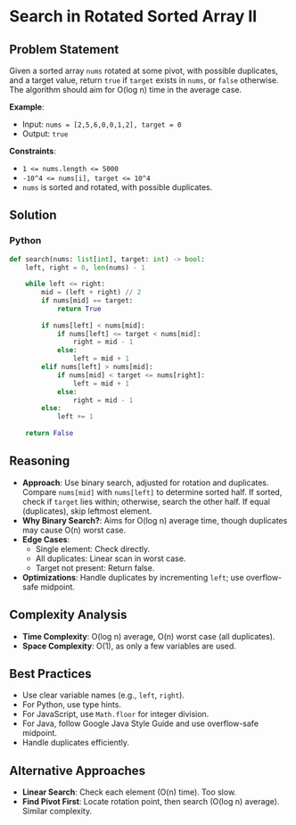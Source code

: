 # Search in Rotated Sorted Array II

## Problem Statement
Given a sorted array `nums` rotated at some pivot, with possible duplicates, and a target value, return `true` if `target` exists in `nums`, or `false` otherwise. The algorithm should aim for O(log n) time in the average case.

**Example**:
- Input: `nums = [2,5,6,0,0,1,2], target = 0`
- Output: `true`

**Constraints**:
- `1 <= nums.length <= 5000`
- `-10^4 <= nums[i], target <= 10^4`
- `nums` is sorted and rotated, with possible duplicates.

## Solution

### Python
```python
def search(nums: list[int], target: int) -> bool:
    left, right = 0, len(nums) - 1
    
    while left <= right:
        mid = (left + right) // 2
        if nums[mid] == target:
            return True
        
        if nums[left] < nums[mid]:
            if nums[left] <= target < nums[mid]:
                right = mid - 1
            else:
                left = mid + 1
        elif nums[left] > nums[mid]:
            if nums[mid] < target <= nums[right]:
                left = mid + 1
            else:
                right = mid - 1
        else:
            left += 1
    
    return False
```

## Reasoning
- **Approach**: Use binary search, adjusted for rotation and duplicates. Compare `nums[mid]` with `nums[left]` to determine sorted half. If sorted, check if `target` lies within; otherwise, search the other half. If equal (duplicates), skip leftmost element.
- **Why Binary Search?**: Aims for O(log n) average time, though duplicates may cause O(n) worst case.
- **Edge Cases**:
  - Single element: Check directly.
  - All duplicates: Linear scan in worst case.
  - Target not present: Return false.
- **Optimizations**: Handle duplicates by incrementing `left`; use overflow-safe midpoint.

## Complexity Analysis
- **Time Complexity**: O(log n) average, O(n) worst case (all duplicates).
- **Space Complexity**: O(1), as only a few variables are used.

## Best Practices
- Use clear variable names (e.g., `left`, `right`).
- For Python, use type hints.
- For JavaScript, use `Math.floor` for integer division.
- For Java, follow Google Java Style Guide and use overflow-safe midpoint.
- Handle duplicates efficiently.

## Alternative Approaches
- **Linear Search**: Check each element (O(n) time). Too slow.
- **Find Pivot First**: Locate rotation point, then search (O(log n) average). Similar complexity.